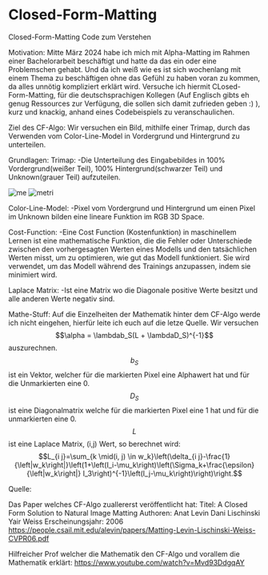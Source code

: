 # Closed-Form-Matting
Closed-Form-Matting Code zum Verstehen 

Motivation: 
Mitte März 2024 habe ich mich mit Alpha-Matting im Rahmen einer Bachelorarbeit beschäftigt und hatte da das ein oder eine Problemschen gehabt. Und da ich weiß wie es ist sich wochenlang mit einem Thema zu beschäftigen ohne das Gefühl zu haben voran zu kommen, da alles unnötig kompliziert erklärt wird. Versuche ich hiermit CLosed-Form-Matting, für die deutschsprachigen Kollegen (Auf Englisch gibts eh genug Ressources zur Verfügung, die sollen sich damit zufrieden geben :) ), kurz und knackig, anhand eines Codebeispiels zu veranschaulichen. 

Ziel des CF-Algo:
  Wir versuchen ein Bild, mithilfe einer Trimap, durch das Verwenden vom Color-Line-Model in Vordergrund und Hintergrund zu unterteilen.

Grundlagen:
  Trimap: 
  -Die Unterteilung des Eingabebildes in 100% Vordergrund(weißer Teil), 100% Hintergrund(schwarzer Teil) und Unknown(grauer Teil) aufzuteilen.
  
  ![me](https://github.com/IliasIhadian/Closed-Form-Matting/assets/74773501/30138eb8-6c60-42f3-af13-f6c1b5a29773)
  ![metri](https://github.com/IliasIhadian/Closed-Form-Matting/assets/74773501/1ece1560-cf44-49c1-9c14-b84dcee2be6e)

  Color-Line-Model:
  -Pixel vom Vordergrund und Hintergrund um einen Pixel im Unknown bilden eine lineare Funktion im RGB 3D Space. 

  Cost-Function:
  -Eine Cost Function (Kostenfunktion) in maschinellem Lernen ist eine mathematische Funktion, die die Fehler oder Unterschiede zwischen den vorhergesagten Werten eines Modells und den tatsächlichen Werten misst, um zu optimieren, wie gut das Modell funktioniert. Sie wird verwendet, um das Modell während des Trainings anzupassen, indem sie minimiert wird.

  Laplace Matrix:
  -Ist eine Matrix wo die Diagonale positive Werte besitzt und alle anderen Werte negativ sind.

Mathe-Stuff:
Auf die Einzelheiten der Mathematik hinter dem CF-Algo werde ich nicht eingehen, hierfür leite ich euch auf die letze Quelle. Wir versuchen $$\alpha = \lambdab_S(L + \lambdaD_S)^{-1}$$ auszurechnen.
$$b_S$$ ist ein Vektor, welcher für die markierten Pixel eine Alphawert hat und für die Unmarkierten eine 0.
$$D_S$$ ist eine Diagonalmatrix welche für die markierten Pixel eine 1 hat und für die unmarkierten eine 0.
$$L$$ ist eine Laplace Matrix, (i,j) Wert, so berechnet wird: $$L_{i j}=\sum_{k \mid(i, j) \in w_k}\left(\delta_{i j}-\frac{1}{\left|w_k\right|}\left(1+\left(I_i-\mu_k\right)\left(\Sigma_k+\frac{\epsilon}{\left|w_k\right|} I_3\right)^{-1}\left(I_j-\mu_k\right)\right)\right.$$
  

  

  


Quelle:

Das Paper welches CF-Algo zuallererst veröffentlicht hat:
  Titel: A Closed Form Solution to Natural Image Matting
  Authoren: Anat Levin Dani Lischinski Yair Weiss
  Erscheinungsjahr: 2006
  https://people.csail.mit.edu/alevin/papers/Matting-Levin-Lischinski-Weiss-CVPR06.pdf

Hilfreicher Prof welcher die Mathematik den CF-Algo und vorallem die Mathematik erklärt:
  https://www.youtube.com/watch?v=Mvd93DdgqAY


  
